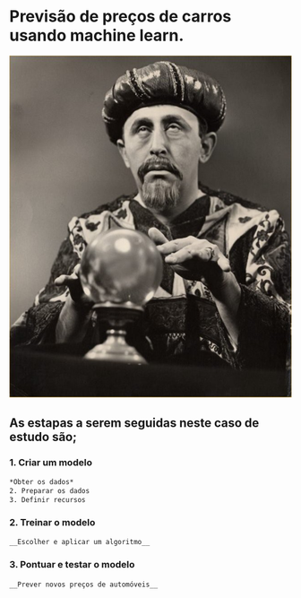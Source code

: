 # Previsão de preços de carros usando **machine learn**.
![Funny Predction](funnyPrediction.jpeg)

## As estapas a serem seguidas neste caso de estudo são;

### 1. Criar um modelo

    *Obter os dados*
    2. Preparar os dados
    3. Definir recursos

### 2. Treinar o modelo

    __Escolher e aplicar um algoritmo__

### 3. Pontuar e testar o modelo

    __Prever novos preços de automóveis__
